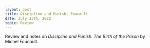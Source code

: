 ```yaml
---
layout: post
title: Discipline and Punish, Foucault
date: July 13th, 2022
topic: Review
---
```


Review and notes on *Discipline and Punish: The Birth of the Prison* by Michel Foucault.
